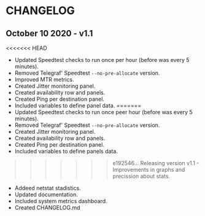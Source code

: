 # CHANGELOG

## October 10 2020 - v1.1

<<<<<<< HEAD
* Updated Speedtest checks to run once per hour (before was every 5 minutes).
* Removed Telegraf' Speedtest `--no-pre-allocate` version.
* Improved MTR metrics.
* Created Jitter monitoring panel.
* Created availability row and panels.
* Created Ping per destination panel.
* Included variables to define panel data.
=======
* Updated Speedtest checks to run once peer hour (before was every 5 minutes).
* Removed Telegraf' Speedtest `--no-pre-allocate` version.
* Created Jitter monitoring panel.
* Created availability row and panels.
* Created Ping per destination panel.
* Included variables to define panels data.
>>>>>>> e192546... Releasing version v1.1 - Improvements in graphs and precission about stats.
* Addeed netstat stadistics.
* Updated documentation.
* Included system metrics dashboard.
* Created CHANGELOG.md
